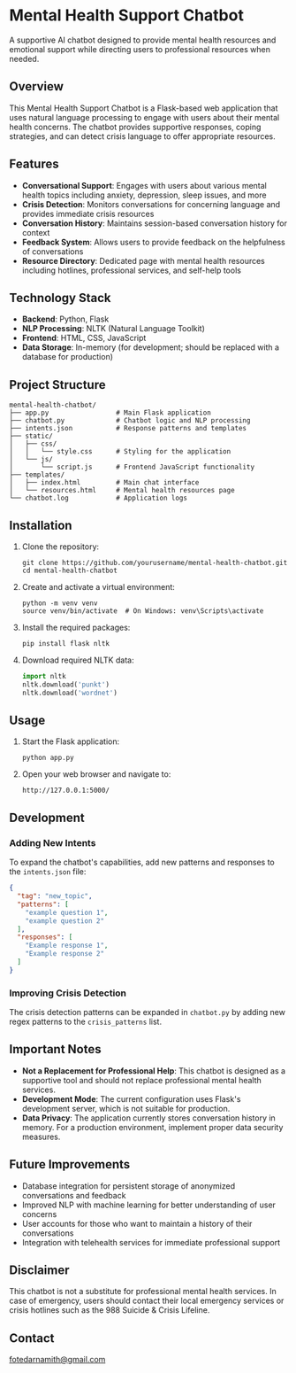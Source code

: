 # Mental Health Support Chatbot

A supportive AI chatbot designed to provide mental health resources and emotional support while directing users to professional resources when needed.

## Overview

This Mental Health Support Chatbot is a Flask-based web application that uses natural language processing to engage with users about their mental health concerns. The chatbot provides supportive responses, coping strategies, and can detect crisis language to offer appropriate resources.

## Features

- **Conversational Support**: Engages with users about various mental health topics including anxiety, depression, sleep issues, and more
- **Crisis Detection**: Monitors conversations for concerning language and provides immediate crisis resources
- **Conversation History**: Maintains session-based conversation history for context
- **Feedback System**: Allows users to provide feedback on the helpfulness of conversations
- **Resource Directory**: Dedicated page with mental health resources including hotlines, professional services, and self-help tools

## Technology Stack

- **Backend**: Python, Flask
- **NLP Processing**: NLTK (Natural Language Toolkit)
- **Frontend**: HTML, CSS, JavaScript
- **Data Storage**: In-memory (for development; should be replaced with a database for production)

## Project Structure

```
mental-health-chatbot/
├── app.py                 # Main Flask application
├── chatbot.py             # Chatbot logic and NLP processing
├── intents.json           # Response patterns and templates
├── static/
│   ├── css/
│   │   └── style.css      # Styling for the application
│   └── js/
│       └── script.js      # Frontend JavaScript functionality
├── templates/
│   ├── index.html         # Main chat interface
│   └── resources.html     # Mental health resources page
└── chatbot.log            # Application logs
```

## Installation

1. Clone the repository:
   ```
   git clone https://github.com/yourusername/mental-health-chatbot.git
   cd mental-health-chatbot
   ```

2. Create and activate a virtual environment:
   ```
   python -m venv venv
   source venv/bin/activate  # On Windows: venv\Scripts\activate
   ```

3. Install the required packages:
   ```
   pip install flask nltk
   ```

4. Download required NLTK data:
   ```python
   import nltk
   nltk.download('punkt')
   nltk.download('wordnet')
   ```

## Usage

1. Start the Flask application:
   ```
   python app.py
   ```

2. Open your web browser and navigate to:
   ```
   http://127.0.0.1:5000/
   ```

## Development

### Adding New Intents

To expand the chatbot's capabilities, add new patterns and responses to the `intents.json` file:

```json
{
  "tag": "new_topic",
  "patterns": [
    "example question 1",
    "example question 2"
  ],
  "responses": [
    "Example response 1",
    "Example response 2"
  ]
}
```

### Improving Crisis Detection

The crisis detection patterns can be expanded in `chatbot.py` by adding new regex patterns to the `crisis_patterns` list.

## Important Notes

- **Not a Replacement for Professional Help**: This chatbot is designed as a supportive tool and should not replace professional mental health services.
- **Development Mode**: The current configuration uses Flask's development server, which is not suitable for production.
- **Data Privacy**: The application currently stores conversation history in memory. For a production environment, implement proper data security measures.

## Future Improvements

- Database integration for persistent storage of anonymized conversations and feedback
- Improved NLP with machine learning for better understanding of user concerns
- User accounts for those who want to maintain a history of their conversations
- Integration with telehealth services for immediate professional support

## Disclaimer

This chatbot is not a substitute for professional mental health services. In case of emergency, users should contact their local emergency services or crisis hotlines such as the 988 Suicide & Crisis Lifeline.

## Contact

fotedarnamith@gmail.com
